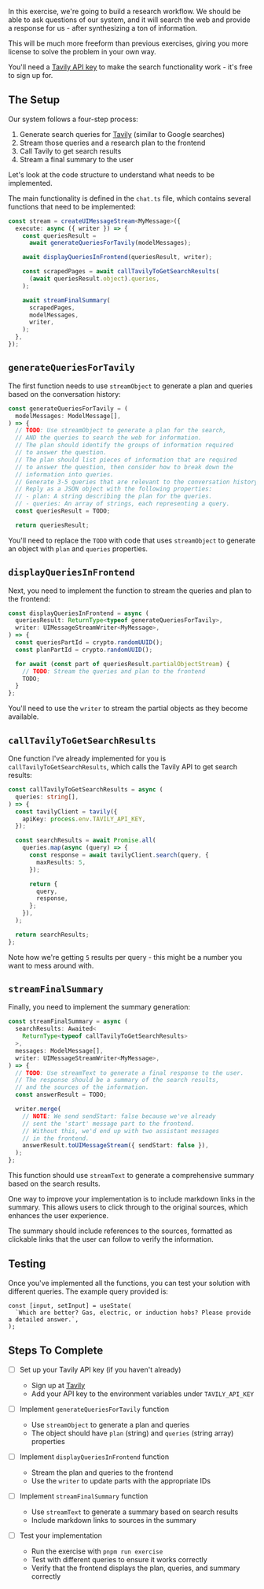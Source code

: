 In this exercise, we're going to build a research workflow. We should be able to ask questions of our system, and it will search the web and provide a response for us - after synthesizing a ton of information.

This will be much more freeform than previous exercises, giving you more license to solve the problem in your own way.

You'll need a [Tavily API key](https://tavily.com/) to make the search functionality work - it's free to sign up for.

## The Setup

Our system follows a four-step process:

1. Generate search queries for [Tavily](https://tavily.com/) (similar to Google searches)
2. Stream those queries and a research plan to the frontend
3. Call Tavily to get search results
4. Stream a final summary to the user

Let's look at the code structure to understand what needs to be implemented.

The main functionality is defined in the `chat.ts` file, which contains several functions that need to be implemented:

```ts
const stream = createUIMessageStream<MyMessage>({
  execute: async ({ writer }) => {
    const queriesResult =
      await generateQueriesForTavily(modelMessages);

    await displayQueriesInFrontend(queriesResult, writer);

    const scrapedPages = await callTavilyToGetSearchResults(
      (await queriesResult.object).queries,
    );

    await streamFinalSummary(
      scrapedPages,
      modelMessages,
      writer,
    );
  },
});
```

## `generateQueriesForTavily`

The first function needs to use `streamObject` to generate a plan and queries based on the conversation history:

```ts
const generateQueriesForTavily = (
  modelMessages: ModelMessage[],
) => {
  // TODO: Use streamObject to generate a plan for the search,
  // AND the queries to search the web for information.
  // The plan should identify the groups of information required
  // to answer the question.
  // The plan should list pieces of information that are required
  // to answer the question, then consider how to break down the
  // information into queries.
  // Generate 3-5 queries that are relevant to the conversation history.
  // Reply as a JSON object with the following properties:
  // - plan: A string describing the plan for the queries.
  // - queries: An array of strings, each representing a query.
  const queriesResult = TODO;

  return queriesResult;
```

You'll need to replace the `TODO` with code that uses `streamObject` to generate an object with `plan` and `queries` properties.

## `displayQueriesInFrontend`

Next, you need to implement the function to stream the queries and plan to the frontend:

```ts
const displayQueriesInFrontend = async (
  queriesResult: ReturnType<typeof generateQueriesForTavily>,
  writer: UIMessageStreamWriter<MyMessage>,
) => {
  const queriesPartId = crypto.randomUUID();
  const planPartId = crypto.randomUUID();

  for await (const part of queriesResult.partialObjectStream) {
    // TODO: Stream the queries and plan to the frontend
    TODO;
  }
};
```

You'll need to use the `writer` to stream the partial objects as they become available.

## `callTavilyToGetSearchResults`

One function I've already implemented for you is `callTavilyToGetSearchResults`, which calls the Tavily API to get search results:

```ts
const callTavilyToGetSearchResults = async (
  queries: string[],
) => {
  const tavilyClient = tavily({
    apiKey: process.env.TAVILY_API_KEY,
  });

  const searchResults = await Promise.all(
    queries.map(async (query) => {
      const response = await tavilyClient.search(query, {
        maxResults: 5,
      });

      return {
        query,
        response,
      };
    }),
  );

  return searchResults;
};
```

Note how we're getting `5` results per query - this might be a number you want to mess around with.

## `streamFinalSummary`

Finally, you need to implement the summary generation:

```ts
const streamFinalSummary = async (
  searchResults: Awaited<
    ReturnType<typeof callTavilyToGetSearchResults>
  >,
  messages: ModelMessage[],
  writer: UIMessageStreamWriter<MyMessage>,
) => {
  // TODO: Use streamText to generate a final response to the user.
  // The response should be a summary of the search results,
  // and the sources of the information.
  const answerResult = TODO;

  writer.merge(
    // NOTE: We send sendStart: false because we've already
    // sent the 'start' message part to the frontend.
    // Without this, we'd end up with two assistant messages
    // in the frontend.
    answerResult.toUIMessageStream({ sendStart: false }),
  );
};
```

This function should use `streamText` to generate a comprehensive summary based on the search results.

One way to improve your implementation is to include markdown links in the summary. This allows users to click through to the original sources, which enhances the user experience.

The summary should include references to the sources, formatted as clickable links that the user can follow to verify the information.

## Testing

Once you've implemented all the functions, you can test your solution with different queries. The example query provided is:

```tsx
const [input, setInput] = useState(
  `Which are better? Gas, electric, or induction hobs? Please provide a detailed answer.`,
);
```

## Steps To Complete

- [ ] Set up your Tavily API key (if you haven't already)
  - Sign up at [Tavily](https://tavily.com/)
  - Add your API key to the environment variables under `TAVILY_API_KEY`

- [ ] Implement `generateQueriesForTavily` function
  - Use `streamObject` to generate a plan and queries
  - The object should have `plan` (string) and `queries` (string array) properties

- [ ] Implement `displayQueriesInFrontend` function
  - Stream the plan and queries to the frontend
  - Use the `writer` to update parts with the appropriate IDs

- [ ] Implement `streamFinalSummary` function
  - Use `streamText` to generate a summary based on search results
  - Include markdown links to sources in the summary

- [ ] Test your implementation
  - Run the exercise with `pnpm run exercise`
  - Test with different queries to ensure it works correctly
  - Verify that the frontend displays the plan, queries, and summary correctly

